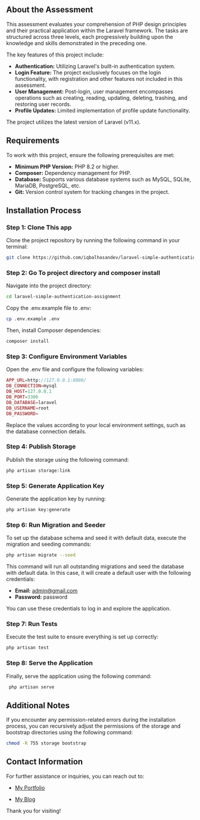 ## About the Assessment

This assessment evaluates your comprehension of PHP design principles and their practical application within the Laravel framework. The tasks are structured across three levels, each progressively building upon the knowledge and skills demonstrated in the preceding one.

The key features of this project include:

-   **Authentication:** Utilizing Laravel's built-in authentication system.
-   **Login Feature:** The project exclusively focuses on the login functionality, with registration and other features not included in this assessment.
-   **User Management:** Post-login, user management encompasses operations such as creating, reading, updating, deleting, trashing, and restoring user records.
-   **Profile Updates:** Limited implementation of profile update functionality.

The project utilizes the latest version of Laravel (v11.x).

## Requirements

To work with this project, ensure the following prerequisites are met:

-   **Minimum PHP Version:** PHP 8.2 or higher.
-   **Composer:** Dependency management for PHP.
-   **Database:** Supports various database systems such as MySQL, SQLite, MariaDB, PostgreSQL, etc.
-   **Git:** Version control system for tracking changes in the project.

## Installation Process

### Step 1: Clone This app

Clone the project repository by running the following command in your terminal:

```bash
git clone https://github.com/iqbalhasandev/laravel-simple-authentication-assignment.git
```

### Step 2: Go To project directory and composer install

Navigate into the project directory:

```bash
cd laravel-simple-authentication-assignment
```

Copy the .env.example file to .env:

```bash
cp .env.example .env
```

Then, install Composer dependencies:

```bash
composer install
```

### Step 3: Configure Environment Variables

Open the .env file and configure the following variables:

```php
APP_URL=http://127.0.0.1:8000/
DB_CONNECTION=mysql
DB_HOST=127.0.0.1
DB_PORT=3306
DB_DATABASE=laravel
DB_USERNAME=root
DB_PASSWORD=
```

Replace the values according to your local environment settings, such as the database connection details.

### Step 4: Publish Storage

Publish the storage using the following command:

```bash
php artisan storage:link
```

### Step 5: Generate Application Key

Generate the application key by running:

```bash
php artisan key:generate
```

### Step 6: Run Migration and Seeder

To set up the database schema and seed it with default data, execute the migration and seeding commands:

```bash
php artisan migrate --seed
```

This command will run all outstanding migrations and seed the database with default data. In this case, it will create a default user with the following credentials:

-   **Email:** admin@gmail.com
-   **Password:** password

You can use these credentials to log in and explore the application.

### Step 7: Run Tests

Execute the test suite to ensure everything is set up correctly:

```bash
php artisan test
```

### Step 8: Serve the Application

Finally, serve the application using the following command:

```bash
 php artisan serve
```

## Additional Notes

If you encounter any permission-related errors during the installation process, you can recursively adjust the permissions of the storage and bootstrap directories using the following command:

```bash
chmod -R 755 storage bootstrap
```

## Contact Information

For further assistance or inquiries, you can reach out to:

-   [My Portfolio](https://iqbalhasan.dev)

-   [My Blog](https://iqbalhasan.dev)

Thank you for visiting!
